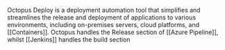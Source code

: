 Octopus Deploy is a deployment automation tool that simplifies and streamlines the release and deployment of applications to various environments, including on-premises servers, cloud platforms, and [[Containers]].
Octopus handles the Release section of [[Azure Pipeline]], whilst [[Jenkins]] handles the build section